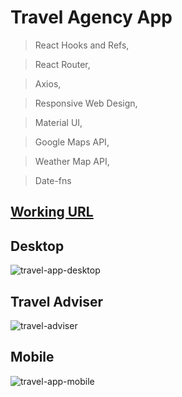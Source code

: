 # Travel Agency App

> React Hooks and Refs,

> React Router,

> Axios,

> Responsive Web Design,

> Material UI,

> Google Maps API,

> Weather Map API,

> Date-fns

## [Working URL](https://travel-with-ann.netlify.app/)

## Desktop

![travel-app-desktop](https://user-images.githubusercontent.com/74892817/137795896-c8c6e20a-667e-4db4-ab55-fac266505f40.gif)

## Travel Adviser

![travel-adviser](https://user-images.githubusercontent.com/74892817/137797087-2eb7500c-bf08-42e6-b71f-bed9cc481818.gif)

## Mobile

![travel-app-mobile](https://user-images.githubusercontent.com/74892817/137797408-7a6dd4de-3ae0-42a7-a490-31c321c07f3d.gif)
